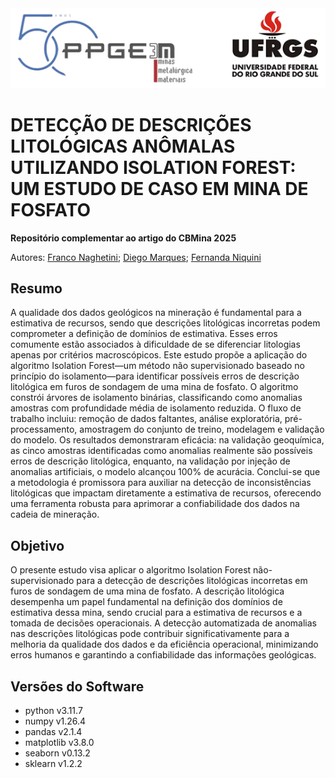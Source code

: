 <div style="text-align:center;">
    <img src="img/PPGE3M_UFRGS_logo.png" alt="Logo PPGE3M-UFRGS" width="600px">
</div>

# DETECÇÃO DE DESCRIÇÕES LITOLÓGICAS ANÔMALAS UTILIZANDO ISOLATION FOREST: UM ESTUDO DE CASO EM MINA DE FOSFATO

**Repositório complementar ao artigo do CBMina 2025**

Autores: [Franco Naghetini](www.linkedin.com/in/fnaghetini); [Diego Marques](https://www.linkedin.com/in/diego-machado-marques-7336852b/); [Fernanda Niquini](https://www.linkedin.com/in/fernanda-gontijo-fernandes-niquini-0a6a7698/)

## Resumo
A qualidade dos dados geológicos na mineração é fundamental para a estimativa de recursos, sendo que descrições litológicas incorretas podem comprometer a definição de domínios de estimativa. Esses erros comumente estão associados à dificuldade de se diferenciar litologias apenas por critérios macroscópicos. Este estudo propõe a aplicação do algoritmo Isolation Forest—um método não supervisionado baseado no princípio do isolamento—para identificar possíveis erros de descrição litológica em furos de sondagem de uma mina de fosfato. O algoritmo constrói árvores de isolamento binárias, classificando como anomalias amostras com profundidade média de isolamento reduzida. O fluxo de trabalho incluiu: remoção de dados faltantes, análise exploratória, pré-processamento, amostragem do conjunto de treino, modelagem e validação do modelo. Os resultados demonstraram eficácia: na 
validação geoquímica, as cinco amostras identificadas como anomalias realmente são possíveis erros de descrição litológica, enquanto, na validação por injeção de anomalias artificiais, o modelo alcançou 100% de acurácia. Conclui-se que a metodologia é promissora para auxiliar na detecção de inconsistências litológicas que impactam diretamente a estimativa de recursos, oferecendo uma ferramenta robusta para aprimorar a confiabilidade dos dados na cadeia de mineração.

## Objetivo
O presente estudo visa aplicar o algoritmo Isolation Forest não-supervisionado para a detecção de descrições litológicas incorretas em furos de sondagem de uma mina de fosfato. A descrição litológica desempenha um papel fundamental na definição dos domínios de estimativa dessa mina, sendo crucial para a estimativa de recursos e a tomada de decisões operacionais. A detecção automatizada de anomalias nas descrições litológicas pode contribuir significativamente para a melhoria da qualidade dos dados e da eficiência operacional, minimizando erros humanos e garantindo a confiabilidade das informações geológicas.

## Versões do Software
- python v3.11.7
- numpy v1.26.4
- pandas v2.1.4
- matplotlib v3.8.0
- seaborn v0.13.2
- sklearn v1.2.2
